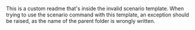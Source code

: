 This is a custom readme that's inside the invalid scenario template.
When trying to use the scenario command with this template, an exception should be raised,
as the name of the parent folder is wrongly written.
